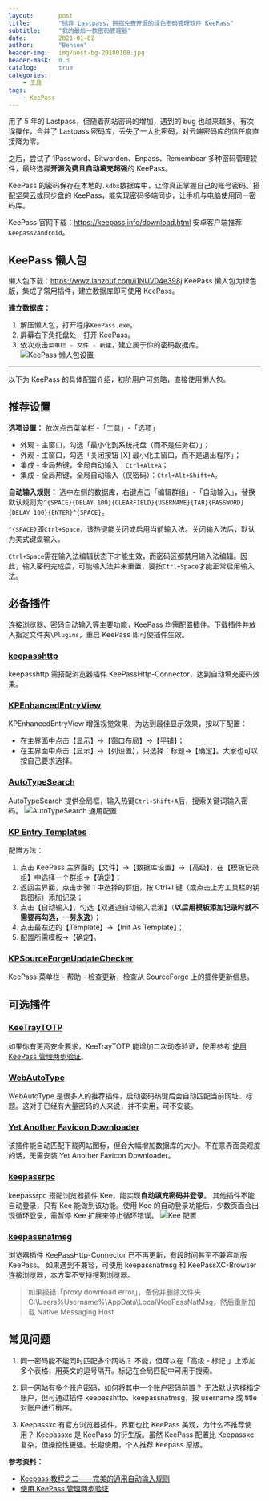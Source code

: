 ```yaml
---
layout:       post
title:        "抛弃 Lastpass，拥抱免费开源的绿色密码管理软件 KeePass"
subtitle:     "我的最后一款密码管理器"
date:         2021-01-02
author:       "Benson"
header-img:   img/post-bg-20180108.jpg
header-mask:  0.3
catalog:      true
categories:
    - 工具
tags: 
    - KeePass
---
```

用了 5 年的 Lastpass，但随着网站密码的增加，遇到的 bug 也越来越多。有次误操作，合并了 Lastpass 密码库，丢失了一大批密码，对云端密码库的信任度直接降为零。

之后，尝试了 1Password、Bitwarden、Enpass、Remembear 多种密码管理软件，最终选择**开源免费且自动填充超强**的 KeePass。

KeePass 的密码保存在本地的`.kdbx`数据库中，让你真正掌握自己的账号密码。搭配坚果云或同步盘的 KeePass，能实现密码多端同步，让手机与电脑使用同一密码库。

KeePass 官网下载：<https://keepass.info/download.html>
安卓客户端推荐`Keepass2Android`。

## KeePass 懒人包

懒人包下载：<https://wwz.lanzouf.com/i1NUV04e398j>
KeePass 懒人包为绿色版，集成了常用插件，建立数据库即可使用 KeePass。

**建立数据库：**

1. 解压懒人包，打开程序`KeePass.exe`。
2. 屏幕右下角托盘处，打开 KeePass。
3. 依次点击`菜单栏 - 文件 - 新建`，建立属于你的密码数据库。
![KeePass 懒人包设置](https://tc.seoipo.com/KeePass_new_kdbx.gif)

---
以下为 KeePass 的具体配置介绍，初阶用户可忽略，直接使用懒人包。

## 推荐设置

**选项设置：**
依次点击菜单栏 -「工具」-「选项」

* 外观 - 主窗口，勾选「最小化到系统托盘（而不是任务栏）」；
* 外观 - 主窗口，勾选「关闭按钮 [X] 最小化主窗口，而不是退出程序」；
* 集成 - 全局热键，全局自动输入：`Ctrl+Alt+A`；
* 集成 - 全局热键，全局自动输入（仅密码）：`Ctrl+Alt+Shift+A`。

**自动输入规则：**
选中左侧的数据库，右键点击「编辑群组」-「自动输入」，替换默认规则为`^{SPACE}{DELAY 100}{CLEARFIELD}{USERNAME}{TAB}{PASSWORD}{DELAY 100}{ENTER}^{SPACE}`。

`^{SPACE}`即`Ctrl+Space`，该热键能关闭或启用当前输入法。关闭输入法后，默认为美式键盘输入。

`Ctrl+Space`需在输入法编辑状态下才能生效，而密码区都禁用输入法编辑。因此，输入密码完成后，可能输入法并未重置，要按`Ctrl+Space`才能正常启用输入法。

## 必备插件

连接浏览器、密码自动输入等主要功能，KeePass 均需配置插件。下载插件并放入指定文件夹`\Plugins`，重启 KeePass 即可使插件生效。

### [keepasshttp](https://raw.github.com/pfn/keepasshttp/master/KeePassHttp.plgx)

keepasshttp 需搭配浏览器插件 KeePassHttp-Connector，达到自动填充密码效果。

### [KPEnhancedEntryView](https://keepass.info/plugins.html#kpenhentryview)

KPEnhancedEntryView 增强视觉效果，为达到最佳显示效果，按以下配置：

* 在主界面中点击【显示】→【窗口布局】→【平铺】；
* 在主界面中点击【显示】→【列设置】，只选择：标题→【确定】。大家也可以按自己要求选择。

### [AutoTypeSearch](https://keepass.info/plugins.html#atsearch)

AutoTypeSearch 提供全局框，输入热键`Ctrl+Shift+A`后，搜索关键词输入密码。
![AutoTypeSearch 通用配置](http://tc.seoipo.com/20191013083950.png)

### [KP Entry Templates](https://github.com/mitchcapper/KPEntryTemplates)

配置方法：

1. 点击 KeePass 主界面的【文件】→【数据库设置】→【高级】，在【模板记录组】中选择一个群组→【确定】；
2. 返回主界面，点击步骤 1 中选择的群组，按 Ctrl+I 键（或点击上方工具栏的钥匙图标）添加记录；
3. 点击【自动输入】，勾选【双通道自动输入混淆】（**以后用模板添加记录时就不需要再勾选，一劳永逸**）；
4. 点击最左边的【Template】→【Init As Template】；
5. 配置所需模板→【确定】。

### [KPSourceForgeUpdateChecker](https://sourceforge.net/projects/kpsfupdatechecker/reviews)

KeePass 菜单栏 - 帮助 - 检查更新，检查从 SourceForge 上的插件更新信息。

## 可选插件

### [KeeTrayTOTP](https://github.com/victor-rds/KeeTrayTOTP/releases/)

如果你有更高安全要求，KeeTrayTOTP 能增加二次动态验证，使用参考 [使用 KeePass 管理两步验证](https://www.cnblogs.com/tielemao/p/9613839.html)。

### [WebAutoType](https://keepass.info/plugins.html#webautotype)

WebAutoType 是很多人的推荐插件，启动密码热键后会自动匹配当前网址、标题。这对于已经有大量密码的人来说，并不实用，可不安装。

### [Yet Another Favicon Downloader](https://keepass.info/plugins.html#yafd)

该插件能自动匹配下载网站图标，但会大幅增加数据库的大小。不在意界面美观度的话，无需安装 Yet Another Favicon Downloader。

### [keepassrpc](https://github.com/kee-org/keepassrpc/releases/)

keepassrpc 搭配浏览器插件 Kee，能实现**自动填充密码并登录**。
其他插件不能自动登录，只有 Kee 能做到该功能。使用 Kee 的自动登录功能后，少数页面会出现循环登录，需暂停 Kee 扩展来停止循环错误。
![Kee 配置](http://tc.seoipo.com/2022-05-05-14-29-32.png)

### [keepassnatmsg](https://github.com/smorks/keepassnatmsg)

浏览器插件 KeePassHttp-Connector 已不再更新，有段时间甚至不兼容新版 KeePass。
如果遇到不兼容，可使用 keepassnatmsg 和 KeePassXC-Browser 连接浏览器，本方案不支持搜狗浏览器。
> 如果报错「proxy download error」，备份并删除文件夹  C:\Users\%Username%\AppData\Local\KeePassNatMsg，然后重新加载 Native Messaging Host

## 常见问题

1. 同一密码能不能同时匹配多个网站？
不能，但可以在「高级 - 标记 」上添加多个表格，用英文的逗号隔开。标记在全局匹配中可用于搜索。

2. 同一网站有多个账户密码，如何将其中一个账户密码前置？
无法默认选择指定账户，但可通过插件 keepasshttp、keepassnatmsg，按 username 或 title 对账户进行排序。

3. Keepassxc 有官方浏览器插件，界面也比 KeePass 美观，为什么不推荐使用？
Keepassxc 是 KeePass 的衍生版。虽然 KeePass 配置比 Keepassxc 复杂，但操控性更强。长期使用，个人推荐 Keepass 原版。

**参考资料：**

* [Keepass 教程之二——完美的通用自动输入规则](https://blog.csdn.net/SingWarm/article/details/90669580)
* [使用 KeePass 管理两步验证](https://www.cnblogs.com/tielemao/p/9613839.html)
